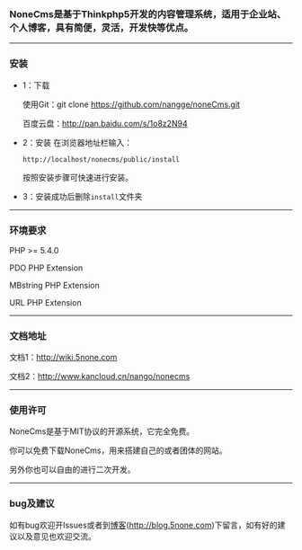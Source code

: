 ### NoneCms是基于Thinkphp5开发的内容管理系统，适用于企业站、个人博客，具有简便，灵活，开发快等优点。


---
### 安装

- 1：下载

    使用Git：git clone https://github.com/nangge/noneCms.git
    
    百度云盘：http://pan.baidu.com/s/1o8z2N94
- 2：安装
    在浏览器地址栏输入：
    ```
    http://localhost/nonecms/public/install
    ```
    按照安装步骤可快速进行安装。
    
- 3：安装成功后删除``install``文件夹


---
### 环境要求

 PHP >= 5.4.0
 
 PDO PHP Extension
 
 MBstring PHP Extension
 
 URL PHP Extension
 

---

 
### 文档地址

文档1：http://wiki.5none.com

文档2：http://www.kancloud.cn/nango/nonecms

---

 
### 使用许可
 
 NoneCms是基于MIT协议的开源系统，它完全免费。

你可以免费下载NoneCms，用来搭建自己的或者团体的网站。

另外你也可以自由的进行二次开发。

---


### bug及建议

如有bug欢迎开Issues或者到[博客](http://blog.5none.com/)(http://blog.5none.com)下留言，如有好的建议以及意见也欢迎交流。


